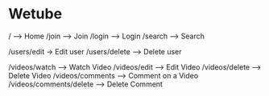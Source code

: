 # Wetube

/ --> Home
/join --> Join
/login --> Login
/search --> Search

/users/edit -> Edit user
/users/delete --> Delete user

/videos/watch --> Watch Video
/videos/edit --> Edit Video
/videos/delete --> Delete Video
/videos/comments --> Comment on a Video
/videos/comments/delete --> Delete Comment
